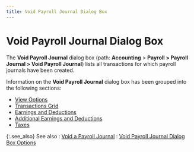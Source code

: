 ```yaml
---
title: Void Payroll Journal Dialog Box
---
```


# Void Payroll Journal Dialog Box


The **Void Payroll Journal** dialog  box (path: **Accounting** > **Payroll &gt; Payroll Journal &gt; Void Payroll 
 Journal**) lists all transactions for which payroll journals have  been created.


Information on the **Void Payroll Journal** dialog box has been grouped into the following sections:

- [View  Options]({{site.prl_baseurl}}/misc/view_options_ptp2.html)
- [Transactions  Grid]({{site.prl_baseurl}}/misc/transactions_grid_ptp_2.html)
- [Earnings  and Deductions]({{site.prl_baseurl}}/misc/earnings_and_deductions_ptp3.html)
- [Additional  Earnings and Deductions]({{site.prl_baseurl}}/misc/additional_earnings_and_deductions_3ptp.html)
- [Taxes]({{site.prl_baseurl}}/misc/taxes_3_ptp.html)



{:.see_also}
See also
: [Void a Payroll  Journal]({{site.prl_baseurl}}/payroll-process/creating-journal/voiding-journal/voiding_payroll_journal.html)
: [Void  Payroll Journal Dialog Box Options]({{site.prl_baseurl}}/payroll-process/creating-journal/voiding-journal/void-dlg/void_payroll_journal_dialog_box_options_ptp.html)
